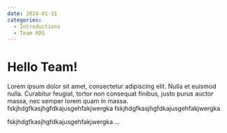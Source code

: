 ```yaml
---
date: 2024-01-31
categories:
  - Introductions
  - Team RDS
---
```


# Hello Team!

Lorem ipsum dolor sit amet, consectetur adipiscing elit. Nulla et euismod
nulla. Curabitur feugiat, tortor non consequat finibus, justo purus auctor
massa, nec semper lorem quam in massa.
fskjhdgfkasjhgfdkajusgehfakjwergka
fskjhdgfkasjhgfdkajusgehfakjwergka


<!-- more -->

fskjhdgfkasjhgfdkajusgehfakjwergka
...
